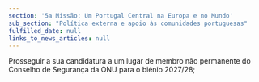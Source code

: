 ```yaml
---
section: '5a Missão: Um Portugal Central na Europa e no Mundo'
sub_section: "Política externa e apoio às comunidades portuguesas"
fulfilled_date: null
links_to_news_articles: null
---
```


Prosseguir a sua candidatura a um lugar de membro não permanente do Conselho de Segurança da ONU para o biénio 2027/28;